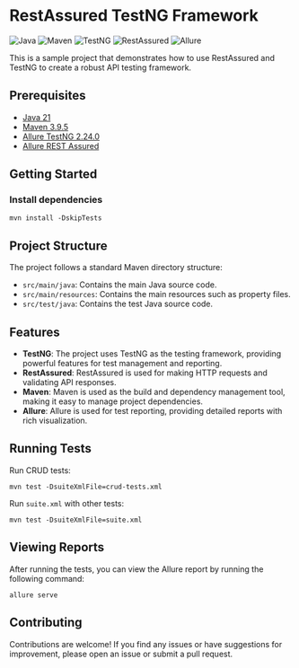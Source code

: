 # RestAssured TestNG Framework

![Java](https://img.shields.io/badge/Java-21-blue.svg?style=for-the-badge&logo=openjdk&logoColor=black&labelColor=ED8B00)
![Maven](https://img.shields.io/badge/Maven-3.9.5-blue?logo=apachemaven&logoColor=black&labelColor=C71A36&style=for-the-badge)
![TestNG](https://img.shields.io/badge/TestNG-7.10.2-blue?logo=testng&labelColor=CD6532&style=for-the-badge)
![RestAssured](https://img.shields.io/badge/RestAssured-5.4.0-blue?labelColor=00A86B&style=for-the-badge)
![Allure](https://img.shields.io/badge/Allure-2.24.0-blue?labelColor=FF6400&style=for-the-badge)

This is a sample project that demonstrates how to use RestAssured and TestNG to create a robust API testing framework.

## Prerequisites

- [Java 21](https://www.oracle.com/java/technologies/javase-jdk11-downloads.html)
- [Maven 3.9.5](https://maven.apache.org/download.cgi)
- [Allure TestNG 2.24.0](https://allurereport.org/docs/testng/)
- [Allure REST Assured](https://allurereport.org/docs/restassured/)

## Getting Started

### Install dependencies

    mvn install -DskipTests

## Project Structure

The project follows a standard Maven directory structure:

- `src/main/java`: Contains the main Java source code.
- `src/main/resources`: Contains the main resources such as property files.
- `src/test/java`: Contains the test Java source code.

## Features

- **TestNG**: The project uses TestNG as the testing framework, providing powerful features for test management and reporting.
- **RestAssured**: RestAssured is used for making HTTP requests and validating API responses.
- **Maven**: Maven is used as the build and dependency management tool, making it easy to manage project dependencies.
- **Allure**: Allure is used for test reporting, providing detailed reports with rich visualization.

## Running Tests

Run CRUD tests:

    mvn test -DsuiteXmlFile=crud-tests.xml

Run `suite.xml` with other tests:

    mvn test -DsuiteXmlFile=suite.xml

## Viewing Reports

After running the tests, you can view the Allure report by running the following command:

    allure serve

## Contributing

Contributions are welcome! If you find any issues or have suggestions for improvement, please open an issue or submit a pull request.
